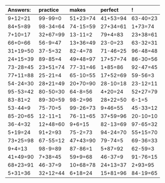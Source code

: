 | Answers: | practice | makes | perfect | ! |
| :--- | :--- | :--- | :--- | :--- |
| 9+12=21 | 99-99=0 | 51+23=74 | 41+53=94 | 63-40=23 | 
| 84+5=89 | 98-34=64 | 74-15=59 | 27+34=61 | 1+73=74 | 
| 7+10=17 | 32+67=99 | 13-11=2 | 79+4=83 | 23+38=61 | 
| 66+0=66 | 56-9=47 | 13+36=49 | 23-0=23 | 63-32=31 | 
| 31+19=50 | 37-5=32 | 82-4=78 | 71-46=25 | 96-48=48 | 
| 24+15=39 | 89-85=4 | 49+48=97 | 17+57=74 | 86-30=56 | 
| 73-28=45 | 23+51=74 | 77-31=46 | 1+85=86 | 92-47=45 | 
| 77+11=88 | 25-21=4 | 65-10=55 | 17+52=69 | 59-56=3 | 
| 54-24=30 | 28+21=49 | 20+70=90 | 28-10=18 | 23-12=11 | 
| 95-53=42 | 80-50=30 | 64-8=56 | 4+20=24 | 52+27=79 | 
| 83-81=2 | 89-30=59 | 98-2=96 | 28+22=50 | 6-1=5 | 
| 53-44=9 | 75-70=5 | 99-26=73 | 9+46=55 | 45-33=12 | 
| 85-20=65 | 12-11=1 | 76-11=65 | 37+59=96 | 20-10=10 | 
| 36-4=32 | 12+48=60 | 9+6=15 | 82-13=69 | 97-65=32 | 
| 5+19=24 | 91+2=93 | 75-2=73 | 94-24=70 | 55+15=70 | 
| 73+25=98 | 67-55=12 | 47+43=90 | 79-74=5 | 69-36=33 | 
| 9+4=13 | 98-9=89 | 87-86=1 | 5+87=92 | 62-59=3 | 
| 41+49=90 | 7+38=45 | 59+9=68 | 46-37=9 | 91-76=15 | 
| 68+23=91 | 46-37=9 | 10+68=78 | 24+13=37 | 2+93=95 | 
| 5+31=36 | 32+12=44 | 6+18=24 | 15+81=96 | 84-19=65 | 
